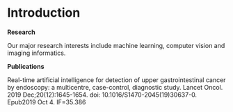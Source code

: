 # Introduction

**Research**

Our major research interests include machine learning, computer vision and imaging informatics.

**Publications**

Real-time artificial intelligence for detection of upper gastrointestinal cancer by endoscopy: a multicentre, case-control, diagnostic study. Lancet Oncol. 2019 Dec;20(12):1645-1654. doi: 10.1016/S1470-2045(19)30637-0. Epub2019 Oct 4. IF=35.386


